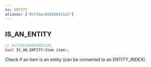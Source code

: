 ```yaml
---
ns: ENTITY
aliases: ["0x731ec8a916bd11a1"]
---
```

## IS_AN_ENTITY

```c
// 0x731EC8A916BD11A1
bool IS_AN_ENTITY(Item item);
```

Check if an item is an entity (can be converted to an ENTITY_INDEX).


